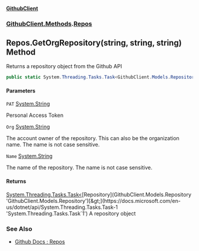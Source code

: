 #### [GithubClient](index 'index')
### [GithubClient.Methods](GithubClient.Methods 'GithubClient.Methods').[Repos](GithubClient.Methods.Repos 'GithubClient.Methods.Repos')

## Repos.GetOrgRepository(string, string, string) Method

Returns a repository object from the Github API

```csharp
public static System.Threading.Tasks.Task<GithubClient.Models.Repository> GetOrgRepository(string PAT, string Org, string Name);
```
#### Parameters

<a name='GithubClient.Methods.Repos.GetOrgRepository(string,string,string).PAT'></a>

`PAT` [System.String](https://docs.microsoft.com/en-us/dotnet/api/System.String 'System.String')

Personal Access Token

<a name='GithubClient.Methods.Repos.GetOrgRepository(string,string,string).Org'></a>

`Org` [System.String](https://docs.microsoft.com/en-us/dotnet/api/System.String 'System.String')

The account owner of the repository. This can also be the organization name. The name is not case sensitive.

<a name='GithubClient.Methods.Repos.GetOrgRepository(string,string,string).Name'></a>

`Name` [System.String](https://docs.microsoft.com/en-us/dotnet/api/System.String 'System.String')

The name of the repository. The name is not case sensitive.

#### Returns
[System.Threading.Tasks.Task&lt;](https://docs.microsoft.com/en-us/dotnet/api/System.Threading.Tasks.Task-1 'System.Threading.Tasks.Task`1')[Repository](GithubClient.Models.Repository 'GithubClient.Models.Repository')[&gt;](https://docs.microsoft.com/en-us/dotnet/api/System.Threading.Tasks.Task-1 'System.Threading.Tasks.Task`1')
A repository object

### See Also
- [Github Docs : Repos](https://docs.github.com/en/rest/repos/repos 'https://docs.github.com/en/rest/repos/repos')